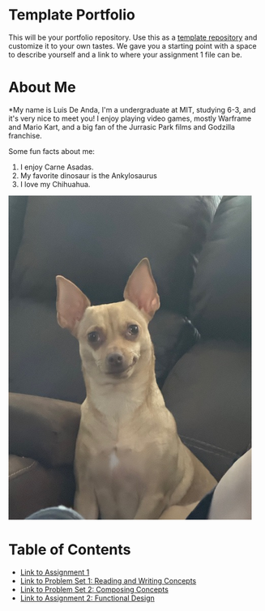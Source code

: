 # Template Portfolio
This will be your portfolio repository. Use this as a [template repository](https://docs.github.com/en/repositories/creating-and-managing-repositories/creating-a-template-repository) and customize it to your own tastes. We gave you a starting point with a space to describe yourself and a link to where your assignment 1 file can be.

# About Me
*My name is Luis De Anda, I'm a undergraduate at MIT, studying 6-3, and it's very nice to meet you! I enjoy playing video games, mostly Warframe and Mario Kart, and a big fan of the Jurrasic Park films and Godzilla franchise. 

Some fun facts about me:
1. I enjoy Carne Asadas.
2. My favorite dinosaur is the Ankylosaurus
3. I love my Chihuahua.

![picture of my baby](Image_Folder/image.png?format=jpg&name=4096x4096)


# Table of Contents
- [Link to Assignment 1](assignments/assignment1.md)  
- [Link to Problem Set 1: Reading and Writing Concepts](assignments/Pset1.md)  
- [Link to Problem Set 2: Composing Concepts](assignments/Pset2.md)  
- [Link to Assignment 2: Functional Design](assignments/Assignment2.md)  